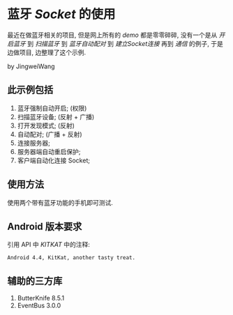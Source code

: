# 蓝牙 *Socket* 的使用

最近在做蓝牙相关的项目, 但是网上所有的 *demo* 都是零零碎碎, 没有一个是从 *开启蓝牙* 到 *扫描蓝牙* 到 *蓝牙自动配对* 到 *建立Socket连接* 再到 *通信* 的例子, 于是边做项目, 边整理了这个示例. 

by JingweiWang

## 此示例包括

1. 蓝牙强制自动开启; (权限)
2. 扫描蓝牙设备; (反射 + 广播)
3. 打开发现模式; (反射)
4. 自动配对; (广播 + 反射)
5. 连接服务器;
6. 服务器端自动重启保护;
7. 客户端自动化连接 Socket;

## 使用方法

使用两个带有蓝牙功能的手机即可测试.

## Android 版本要求

引用 API 中 *KITKAT* 中的注释:

``` 
Android 4.4, KitKat, another tasty treat.
```

## 辅助的三方库

1. ButterKnife 8.5.1
2. EventBus 3.0.0

